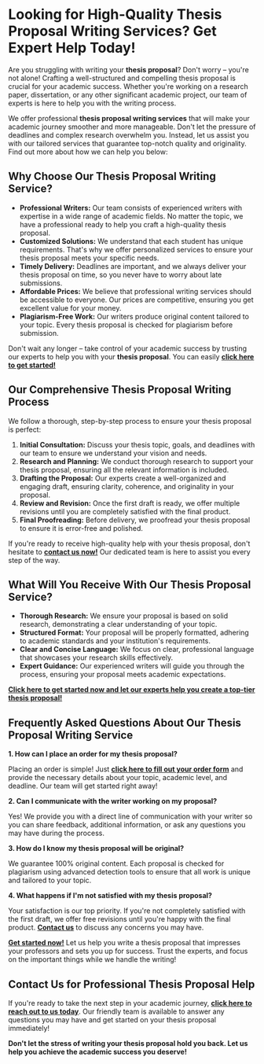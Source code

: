 # Looking for High-Quality Thesis Proposal Writing Services? Get Expert Help Today!

Are you struggling with writing your **thesis proposal**? Don't worry – you're not alone! Crafting a well-structured and compelling thesis proposal is crucial for your academic success. Whether you're working on a research paper, dissertation, or any other significant academic project, our team of experts is here to help you with the writing process.

We offer professional **thesis proposal writing services** that will make your academic journey smoother and more manageable. Don't let the pressure of deadlines and complex research overwhelm you. Instead, let us assist you with our tailored services that guarantee top-notch quality and originality. Find out more about how we can help you below:

## Why Choose Our Thesis Proposal Writing Service?

- **Professional Writers:** Our team consists of experienced writers with expertise in a wide range of academic fields. No matter the topic, we have a professional ready to help you craft a high-quality thesis proposal.
- **Customized Solutions:** We understand that each student has unique requirements. That's why we offer personalized services to ensure your thesis proposal meets your specific needs.
- **Timely Delivery:** Deadlines are important, and we always deliver your thesis proposal on time, so you never have to worry about late submissions.
- **Affordable Prices:** We believe that professional writing services should be accessible to everyone. Our prices are competitive, ensuring you get excellent value for your money.
- **Plagiarism-Free Work:** Our writers produce original content tailored to your topic. Every thesis proposal is checked for plagiarism before submission.

Don't wait any longer – take control of your academic success by trusting our experts to help you with your **thesis proposal**. You can easily [**click here to get started!**](https://tinyurl.com/topessay?keyword=thesis+proposal)

## Our Comprehensive Thesis Proposal Writing Process

We follow a thorough, step-by-step process to ensure your thesis proposal is perfect:

1. **Initial Consultation:** Discuss your thesis topic, goals, and deadlines with our team to ensure we understand your vision and needs.
2. **Research and Planning:** We conduct thorough research to support your thesis proposal, ensuring all the relevant information is included.
3. **Drafting the Proposal:** Our experts create a well-organized and engaging draft, ensuring clarity, coherence, and originality in your proposal.
4. **Review and Revision:** Once the first draft is ready, we offer multiple revisions until you are completely satisfied with the final product.
5. **Final Proofreading:** Before delivery, we proofread your thesis proposal to ensure it is error-free and polished.

If you're ready to receive high-quality help with your thesis proposal, don't hesitate to [**contact us now!**](https://tinyurl.com/topessay?keyword=thesis+proposal) Our dedicated team is here to assist you every step of the way.

## What Will You Receive With Our Thesis Proposal Service?

- **Thorough Research:** We ensure your proposal is based on solid research, demonstrating a clear understanding of your topic.
- **Structured Format:** Your proposal will be properly formatted, adhering to academic standards and your institution's requirements.
- **Clear and Concise Language:** We focus on clear, professional language that showcases your research skills effectively.
- **Expert Guidance:** Our experienced writers will guide you through the process, ensuring your proposal meets academic expectations.

[**Click here to get started now and let our experts help you create a top-tier thesis proposal!**](https://tinyurl.com/topessay?keyword=thesis+proposal)

## Frequently Asked Questions About Our Thesis Proposal Writing Service

**1. How can I place an order for my thesis proposal?**

Placing an order is simple! Just [**click here to fill out your order form**](https://tinyurl.com/topessay?keyword=thesis+proposal) and provide the necessary details about your topic, academic level, and deadline. Our team will get started right away!

**2. Can I communicate with the writer working on my proposal?**

Yes! We provide you with a direct line of communication with your writer so you can share feedback, additional information, or ask any questions you may have during the process.

**3. How do I know my thesis proposal will be original?**

We guarantee 100% original content. Each proposal is checked for plagiarism using advanced detection tools to ensure that all work is unique and tailored to your topic.

**4. What happens if I'm not satisfied with my thesis proposal?**

Your satisfaction is our top priority. If you're not completely satisfied with the first draft, we offer free revisions until you're happy with the final product. [**Contact us**](https://tinyurl.com/topessay?keyword=thesis+proposal) to discuss any concerns you may have.

[**Get started now!**](https://tinyurl.com/topessay?keyword=thesis+proposal) Let us help you write a thesis proposal that impresses your professors and sets you up for success. Trust the experts, and focus on the important things while we handle the writing!

## Contact Us for Professional Thesis Proposal Help

If you're ready to take the next step in your academic journey, [**click here to reach out to us today**](https://tinyurl.com/topessay?keyword=thesis+proposal). Our friendly team is available to answer any questions you may have and get started on your thesis proposal immediately!

**Don't let the stress of writing your thesis proposal hold you back. Let us help you achieve the academic success you deserve!**
